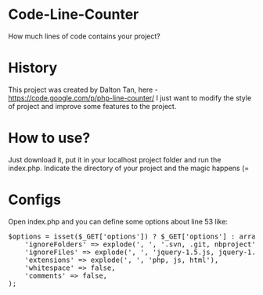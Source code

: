Code-Line-Counter
=================

How much lines of code contains your project?


History
=========================================================
This project was created by Dalton Tan, here - https://code.google.com/p/php-line-counter/
I just want to modify the style of project and improve some features to the project.


How to use?
=========================================================
Just download it, put it in your localhost project folder and run the index.php.
Indicate the directory of your project and the magic happens (=


Configs
=========================================================
Open index.php and you can define some options about line 53 like:
<pre>
$options = isset($_GET['options']) ? $_GET['options'] : array(
    'ignoreFolders' => explode(', ', '.svn, .git, nbproject'),
    'ignoreFiles' => explode(', ', 'jquery-1.5.js, jquery-1.5.min.js'),
    'extensions' => explode(', ', 'php, js, html'),
    'whitespace' => false,
    'comments' => false,
);
</pre>
